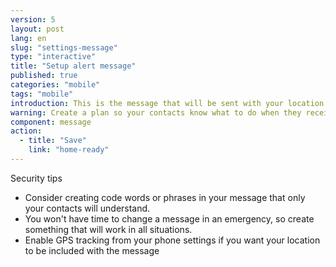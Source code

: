 ```yaml
---
version: 5
layout: post
lang: en
slug: "settings-message"
type: "interactive"
title: "Setup alert message"
published: true
categories: "mobile"
tags: "mobile"
introduction: This is the message that will be sent with your location. 
warning: Create a plan so your contacts know what to do when they receive this
component: message
action:
  - title: "Save"
    link: "home-ready"
---
```


Security tips

 - Consider creating code words or phrases in your message that only your contacts will understand.
 - You won't have time to change a message in an emergency, so create something that will work in all situations. 
 - Enable GPS tracking from your phone settings if you want your location to be included with the message  

